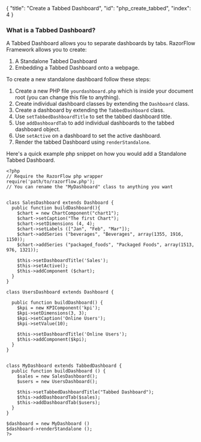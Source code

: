 <meta>
{
    "title": "Create a Tabbed Dashboard",
    "id": "php_create_tabbed",
    "index": 4
}
</meta>

### What is a Tabbed Dashboard?
A Tabbed Dashboard allows you to separate dashboards by tabs.
RazorFlow Framework allows you to create:
1. A Standalone Tabbed Dashboard
2. Embedding a Tabbed Dashboard onto a webpage. 

To create a new standalone dashboard follow these steps:

1. Create a new PHP file `yourdashboard.php` which is inside your document root (you can change this file to anything).
2. Create individual dashboard classes by extending the `Dashboard` class.
3. Create a dashboard by extending the `TabbedDashboard` class.
4. Use `setTabbedDashboardTitle` to set the tabbed dashboard title.
5. Use `addDashboardTab` to add individual dashboards to the tabbed dashboard object.
6. Use `setActive` on a dashboard to set the active dashboard.
7. Render the tabbed Dashboard using `renderStandalone`.

Here's a quick example php snippet on how you would add a Standalone Tabbed Dashboard.
~~~
<?php
// Require the RazorFlow php wrapper
require('path/to/razorflow.php');
// You can rename the "MyDashboard" class to anything you want


class SalesDashboard extends Dashboard {
  public function buildDashboard(){
    $chart = new ChartComponent("chart1");
    $chart->setCaption("The first Chart");
    $chart->setDimensions (4, 4);
    $chart->setLabels (["Jan", "Feb", "Mar"]);
    $chart->addSeries ("beverages", "Beverages", array(1355, 1916, 1150));
    $chart->addSeries ("packaged_foods", "Packaged Foods", array(1513, 976, 1321));

    $this->setDashboardTitle('Sales');
    $this->setActive();
    $this->addComponent ($chart);
  }
}

class UsersDashboard extends Dashboard {

  public function buildDashboard() {
    $kpi = new KPIComponent('kpi');
    $kpi->setDimensions(3, 3);
    $kpi->setCaption('Online Users');
    $kpi->setValue(10);

    $this->setDashboardTitle('Online Users');
    $this->addComponent($kpi);
  }
}


class MyDashboard extends TabbedDashboard {
  public function buildDashboard () {
    $sales = new SalesDashboard();
    $users = new UsersDashboard();

    $this->setTabbedDashboardTitle("Tabbed Dashboard");
    $this->addDashboardTab($sales);
    $this->addDashboardTab($users);
  }
}

$dashboard = new MyDashboard ()
$dashboard->renderStandalone ();
?>
~~~